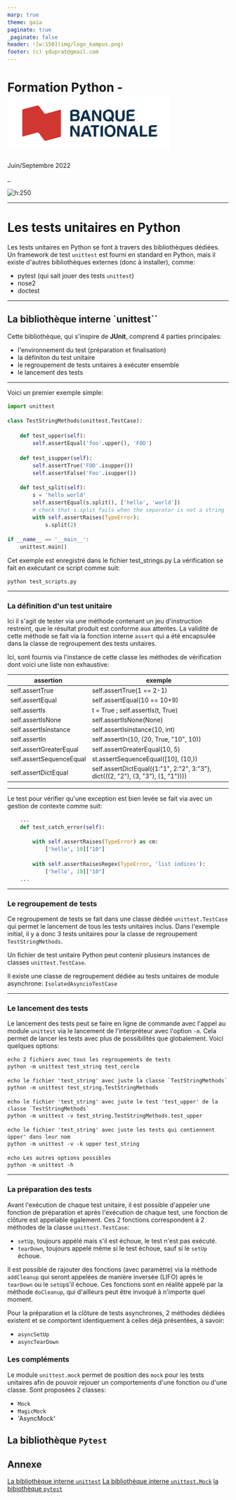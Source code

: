 ```yaml
---
marp: true
theme: gaia
paginate: true
_paginate: false
header: ![w:150](img/logo_kampus.png)
footer: (c) yduprat@gmail.com
---
```

# Formation Python - ![h:100 w:280](img/logo_bnc.png)

Juin/Septembre 2022

_

![h:250](https://www.python.org/static/community_logos/python-logo-generic.svg)

---
<style scoped> {
  font-size: 26px;
}
</style>
# Les tests unitaires en Python

Les tests unitaires en Python se font à travers des bibliothèques dédiées. Un framework de test `unittest` est fourni en standard en Python, mais il existe d'autres bibliothèques externes (donc à installer), comme:

+ pytest (qui sait jouer des tests `unittest`)
+ nose2
+ doctest

---
<style scoped> {
  font-size: 27px;
}
</style>
## La bibliothèque interne `unittest``

Cette bibliothèque, qui s'inspire de **JUnit**, comprend 4 parties principales:

+ l'environnement du test (préparation et finalisation)
+ la définiton du test unitaire
+ le regroupement de tests unitaires à exécuter ensemble
+ le lancement des tests

---
<style scoped> {
  font-size: 20px;
}
</style>

Voici un premier exemple simple:
```py
import unittest

class TestStringMethods(unittest.TestCase):

    def test_upper(self):
        self.assertEqual('foo'.upper(), 'FOO')

    def test_isupper(self):
        self.assertTrue('FOO'.isupper())
        self.assertFalse('Foo'.isupper())

    def test_split(self):
        s = 'hello world'
        self.assertEqual(s.split(), ['hello', 'world'])
        # check that s.split fails when the separator is not a string
        with self.assertRaises(TypeError):
            s.split(2)

if __name__ == '__main__':
    unittest.main()
```
Cet exemple est enregistré dans le fichier test_strings.py
La vérification se fait en exécutant ce script comme suit:
```zh
python test_scripts.py
```

---
<style scoped> {
  font-size: 21px;
}
</style>

### La définition d'un test unitaire

Ici il s'agit de tester via une méthode contenant un jeu d'instruction restreint, que le résultat produit est conforme aux attentes. La validité de cette méthode se fait via la fonction interne `assert` qui a été encapsulée dans la classe de regroupement des tests unitaires.

Ici, sont fournis via l'instance de cette classe les méthodes de vérification dont voici une liste non exhaustive:

| assertion | exemple |
| --------------- | ------- |
| self.assertTrue | self.assertTrue(1 == 2-1) |
| self.assertEqual | self.assertEqual(10 == 10+9) |
| self.assertIs| t = True ; self.assertIs(t, True)|
| self.assertIsNone| self.assertIsNone(None)|
| self.assertIsinstance| self.assertIsinstance(10, int) |
| self.assertIn| self.assertIn(10, (20, True, "10", 10)) |
| self.assertGreaterEqual| self.assertGreaterEqual(10, 5)|
| self.assertSequenceEqual| st.assertSequenceEqual([10], (10,))|
| self.assertDictEqual |self.assertDictEqual({1:"1", 2:"2", 3:"3"}, dict(((2, "2"), (3, "3"), (1, "1"))))|

---
<style scoped> {
  font-size: 22px;
}
</style>
Le test pour vérifier qu'une exception est bien levée se fait via avec un gestion de contexte comme suit:
```py
    ...
    def test_catch_error(self):

        with self.assertRaises(TypeError) as cm:
            ['hello', 10]["10"]

        with self.assertRaisesRegex(TypeError, 'list indices'):
            ['hello', 10]["10"]
    ...
```
---
<style scoped> {
  font-size: 26px;
}
</style>

### Le regroupement de tests

Ce regroupement de tests se fait dans une classe dédiée `unittest.TestCase` qui permet le lancement de tous les tests unitaires inclus. Dans l'exemple initial, il y a donc 3 tests unitaires pour la classe de regroupement `TestStringMethods`.

Un fichier de test unitaire Python peut contenir plusieurs instances de classes `unittest.TestCase`.

Il existe une classe de regroupement dédiée au tests unitaires de module asynchrone: `IsolatedAsyncioTestCase`

---
<style scoped> {
  font-size: 25px;
}
</style>
### Le lancement des tests

Le lancement des tests peut se faire en ligne de commande avec l'appel au module `unittest` via le lancement de l'interpréteur avec l'option `-m`. Cela permet de lancer les tests avec plus de possibilités que globalement. Voici quelques options:

```zh
echo 2 fichiers avec tous les regroupements de tests
python -m unittest test_string test_cercle 

echo le fichier 'test_string' avec juste la classe `TestStringMethods`
python -m unittest test_string.TestStringMethods

echo le fichier 'test_string' avec juste le test 'test_upper' de la classe `TestStringMethods`
python -m unittest -v test_string.TestStringMethods.test_upper

echo le fichier 'test_string' avec juste les tests qui contiennent ùpper' dans leur nom
python -m unittest -v -k upper test_string

echo Les autres options possibles
python -m unittest -h
```

---
<style scoped> {
  font-size: 25px;
}
</style>

### La préparation des tests

Avant l'exécution de chaque test unitaire, il est possible d'appeler une fonction de préparation et après l'exécution de chaque test, une fonction de clôture est appelable également. Ces 2 fonctions correspondent à 2 méthodes de la classe `unittest.TestCase`:

+ `setUp`, toujours appélé mais s'il est échoue, le test n'est pas exécuté.
+ `tearDown`, toujours appelé même si le test échoue, sauf si le `setUp` échoue.

Il est possible de rajouter des fonctions (avec paramètre) via la méthode `addCleanup` qui seront appelées de manière inversée (LIFO) après le `tearDown` ou le `setUp`s'il échoue. Ces fonctions sont en réalité appelé par la méthode `doCleanup`, qui d'ailleurs peut être invoqué à n'importe quel moment. 

Pour la préparation et la clôture de tests asynchrones, 2 méthodes dédiées existent et se comportent identiquement à celles déjà présentées, à savoir:

+ `asyncSetUp`
+ `asyncTearDown`

### Les compléments

Le module `unittest.mock` permet de position des `mock` pour les tests unitaires afin de pouvoir rejouer un comportements d'une fonction ou d'une classe.
Sont proposées 2 classes:
+ `Mock`
+ `MagicMock`
+ 'AsyncMock'

## La bibliothèque `Pytest`


## Annexe

[La bibliothèque interne `unittest`](https://docs.python.org/3.10/library/unittest.html#unittest.TestCase)
[La bibliothèque interne `unittest.Mock`](https://docs.python.org/3.8/library/unittest.mock.html)
[la bibiothèque `pytest`](https://docs.pytest.org/en/7.1.x/)